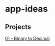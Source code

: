 # app-ideas

## Projects
[01 - Binary to Decimal](https://github.com/fehmathais/app-ideas/tree/master/projects/binary-to-decimal)
